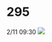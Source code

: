 # 295
2/11 09:30
![](https://s3-ap-northeast-1.amazonaws.com/g0v-hackmd-images/uploads/upload_777e5b2f335ec1a0d2eed6d2a2404a28.png)
